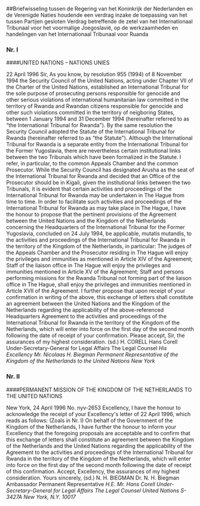 <meta http-equiv='Content-Type' content='text/html; charset=utf-8' />

##Briefwisseling tussen de Regering van het Koninkrijk der Nederlanden en de Verenigde Naties houdende een verdrag inzake de toepassing van het tussen Partijen gesloten Verdrag betreffende de zetel van het Internationaal Tribunaal voor het voormalige Joegoslavië, op de werkzaamheden en handelingen van het Internationaal Tribunaal voor Ruanda

### Nr.  I  

####UNITED NATIONS – NATIONS UNIES

22 April 1996 Sir, As you know, by resolution 955 (1994) of 8 November 1994 the Security Council of the United Nations, acting under Chapter VII of the Charter of the United Nations, established an International Tribunal for the sole purpose of prosecuting persons responsible for genocide and other serious violations of international humanitarian law committed in the territory of Rwanda and Rwandan citizens responsible for genocide and other such violations committed in the territory of neigboring States, between 1 January 1994 and 31 December 1994 (hereinafter referred to as “the International Tribunal for Rwanda"). By the same resolution the Security Council adopted the Statute of the International Tribunal for Rwanda (hereinafter referred to as “the Statute"). Although the International Tribunal for Rwanda is a separate entity from the International Tribunal for the Former Yugoslavia, there are nevertheless certain institutional links between the two Tribunals which have been formalized in the Statute. I refer, in particular, to the common Appeals Chamber and the common Prosecutor. While the Security Council has designated Arusha as the seat of the International Tribunal for Rwanda and decided that an Office of the Prosecutor should be in Kigali, given the institutional links between the two Tribunals, it is evident that certain activities and proceedings of the International Tribunal for Rwanda may be undertaken in The Hague from time to time. In order to facilitate such activities and proceedings of the International Tribunal for Rwanda as may take place in The Hague, I have the honour to propose that the pertinent provisions of the Agreement between the United Nations and the Kingdom of the Netherlands concerning the Headquarters of the International Tribunal for the Former Yugoslavia, concluded on 24 July 1994, be applicable, mutatis mutandis, to the activities and proceedings of the International Tribunal for Rwanda in the territory of the Kingdom of the Netherlands, in particular: The judges of the Appeals Chamber and the Prosecutor residing in The Hague will enjoy the privileges and immunities as mentioned in Article XIV of the Agreement; Staff of the liaison office in The Hague will enjoy the privileges and immunities mentioned in Article XV of the Agreement; Staff and persons performing missions for the Rwanda Tribunal not forming part of the liaison office in The Hague, shall enjoy the privileges and immunities mentioned in Article XVII of the Agreement. I further propose that upon receipt of your confirmation in writing of the above, this exchange of letters shall constitute an agreement between the United Nations and the Kingdom of the Netherlands regarding the applicability of the above-referenced Headquarters Agreement to the activities and proceedings of the International Tribunal for Rwanda in the territory of the Kingdom of the Netherlands, which will enter into force on the first day of the second month following the date of receipt of your confirmation. Please accept, Sir, the assurances of my highest consideration. (sd.) H. CORELL Hans Corell Under-Secretary-General for Legal Affairs The Legal Counsel  *His Excellency*   *Mr. Nicolaas H. Biegman*   *Permanent Representative of the*   *Kingdom of the Netherlands*   *to the United Nations*   *New York*    

### Nr.  II  

####PERMANENT MISSION OF THE KINGDOM OF THE NETHERLANDS TO THE UNITED NATIONS

New York, 24 April 1996 No. nyv-2653 Excellency, I have the honour to acknowledge the receipt of your Excellency's letter of 22 April 1996, which reads as follows:  (Zoals in Nr. I)  On behalf of the Government of the Kingdom of the Netherlands, I have further the honour to inform your Excellency that the foregoing proposals are acceptable and to confirm that this exchange of letters shall constitute an agreement between the Kingdom of the Netherlands and the United Nations regarding the applicability of the Agreement to the activities and proceedings of the International Tribunal for Rwanda in the territory of the Kingdom of the Netherlands, which will enter into force on the first day of the second month following the date of receipt of this confirmation. Accept, Excellency, the assurances of my highest consideration. Yours sincerely, (sd.) N. H. BIEGMAN Dr. N. H. Biegman Ambassador Permanent Representative  *H.E. Mr. Hans Corell*   *Under-Secretary-General for Legal Affairs*   *The Legal Counsel*   *United Nations*   *S-3427A*   *New York, N.Y. 10017*    
